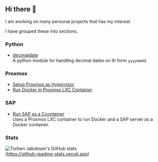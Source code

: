 ## Hi there 👋

I am working on many personal projects that has my interest.

I have grouped these into sections.

### Python

- [decimaldate](https://github.com/TorbenJakobsen/decimaldate)<br/>
  A python module for handling decimal dates on th form ``yyyymmdd``.

### Proxmox

- [Setup Proxmox as Hypervisor](https://github.com/TorbenJakobsen/setup_proxmox_as_hypervisor)
- [Run Docker in Proxmox LXC Container](https://github.com/TorbenJakobsen/run-docker-in-proxmox-lxc-container)

### SAP

- [Run SAP as a Ccontainer](https://github.com/TorbenJakobsen/run_sap_as_a_container)<br/>
  Uses a Proxmox LXC container to run Docker and a SAP server as a Docker container.

### Stats

![Torben Jakobsen's GitHub stats](https://github-readme-stats.vercel.app/api?username=TorbenJakobsen&show_icons=true)<br/>
(https://github-readme-stats.vercel.app)

